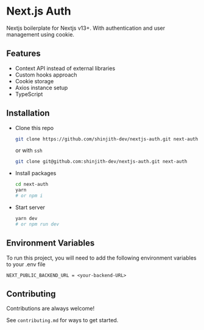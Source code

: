 
# Next.js Auth

Nextjs boilerplate for Nextjs v13+. With authentication and user management using cookie.

## Features

- Context API instead of external libraries
- Custom hooks approach
- Cookie storage
- Axios instance setup
- TypeScript


## Installation

- Clone this repo

  ``` sh
  git clone https://github.com/shinjith-dev/nextjs-auth.git next-auth
  ```

  or with `ssh`
  
  ``` sh
  git clone git@github.com:shinjith-dev/nextjs-auth.git next-auth
  ```

- Install packages

  ``` sh
  cd next-auth
  yarn
  # or npm i 
  ```

- Start server
  
  ``` sh
  yarn dev
  # or npm run dev
  ```

## Environment Variables

To run this project, you will need to add the following environment variables to your .env file

``` env
NEXT_PUBLIC_BACKEND_URL = <your-backend-URL>
```
## Contributing

Contributions are always welcome!

See `contributing.md` for ways to get started.
